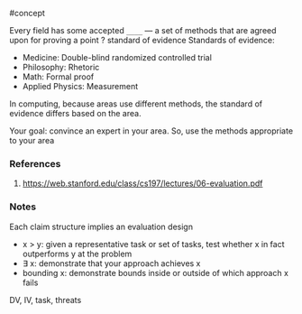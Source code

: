 #concept

Every field has some accepted `____` — a set of methods that are agreed upon for proving a point
?
standard of evidence
Standards of evidence:
- Medicine: Double-blind randomized controlled trial
- Philosophy: Rhetoric
- Math: Formal proof
- Applied Physics: Measurement
<!--LEARN:DVATgm0I-->

In computing, because areas use different methods, the standard of evidence differs based on the area. 

Your goal: convince an expert in your area. So, use the methods appropriate to your area


### References
1. https://web.stanford.edu/class/cs197/lectures/06-evaluation.pdf

### Notes

Each claim structure implies an evaluation design 
- x > y: given a representative task or set of tasks, test whether x in fact outperforms y at the problem
- ∃ x: demonstrate that your approach achieves x 
- bounding x: demonstrate bounds inside or outside of which approach x fails

DV, IV, task, threats